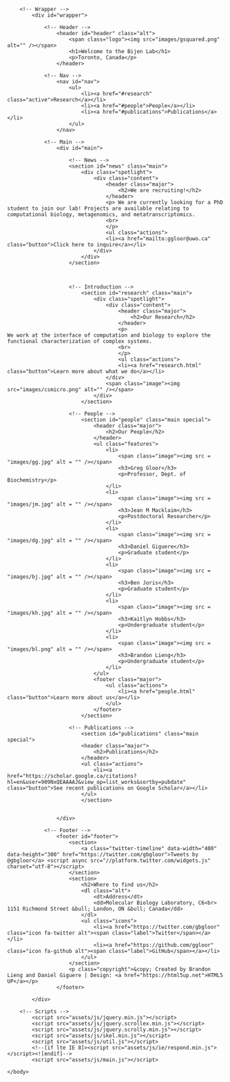 <!--
	Stellar by HTML5 UP
	html5up.net | @ajlkn
	Free for personal and commercial use under the CCA 3.0 license (html5up.net/license)
-->

<html>
	<head>
		<title>Bijen Lab</title>
		<meta charset="utf-8" />
		<meta name="viewport" content="width=device-width, initial-scale=1" />
		<!--[if lte IE 8]><script src="assets/js/ie/html5shiv.js"></script><![endif]-->
		<link rel="stylesheet" href="assets/css/main.css" />
		<!--[if lte IE 9]><link rel="stylesheet" href="assets/css/ie9.css" /><![endif]-->
		<!--[if lte IE 8]><link rel="stylesheet" href="assets/css/ie8.css" /><![endif]-->
		<link rel="apple-touch-icon" sizes="180x180" href="/apple-touch-icon.png">
<link rel="icon" type="image/png" sizes="32x32" href="/favicon-32x32.png">
<link rel="icon" type="image/png" sizes="16x16" href="/favicon-16x16.png">
<link rel="manifest" href="/manifest.json">
<link rel="mask-icon" href="/safari-pinned-tab.svg" color="#5bbad5">
<meta name="theme-color" content="#ffffff">
<script src="https://use.fontawesome.com/377d71048f.js"></script>
	</head>
	<body>

		<!-- Wrapper -->
			<div id="wrapper">

				<!-- Header -->
					<header id="header" class="alt">
						<span class="logo"><img src="images/gsquared.png" alt="" /></span>
						<h1>Welcome to the Bijen Lab</h1>
						<p>Toronto, Canada</p>
					</header>

				<!-- Nav -->
					<nav id="nav">
						<ul>
							<li><a href="#research" class="active">Research</a></li>
							<li><a href="#people">People</a></li>
							<li><a href="#publications">Publications</a></li>
						</ul>
					</nav>

				<!-- Main -->
					<div id="main">

						<!-- News -->
						<section id="news" class="main">
							<div class="spotlight">
								<div class="content">
									<header class="major">
										<h2>We are recruiting!</h2>
									</header>
									<p>	We are currently looking for a PhD student to join our lab! Projects are available relating to computational biology, metagenomics, and metatranscriptomics.
									<br>
									</p>
									<ul class="actions">
									<li><a href="mailto:ggloor@uwo.ca" class="button">Click here to inquire</a></li>
								</div>
							</div>
						</section>



						<!-- Introduction -->
							<section id="research" class="main">
								<div class="spotlight">
									<div class="content">
										<header class="major">
											<h2>Our Research</h2>
										</header>
										<p>										We work at the interface of computation and biology to explore the functional characterization of complex systems.
										<br>
										</p>
										<ul class="actions">
										<li><a href="research.html" class="button">Learn more about what we do</a></li>
									</div>
									<span class="image"><img src="images/csmicro.png" alt="" /></span>
								</div>
							</section>

						<!-- People -->
							<section id="people" class="main special">
								<header class="major">
									<h2>Our People</h2>
								</header>
								<ul class="features">
									<li>
										<span class="image"><img src = "images/gg.jpg" alt = "" /></span>
										<h3>Greg Gloor</h3>
										<p>Professor, Dept. of Biochemistry</p>
									</li>
									<li>
										<span class="image"><img src = "images/jm.jpg" alt = "" /></span>
										<h3>Jean M Macklaim</h3>
										<p>Postdoctoral Researcher</p>
									</li>
									<li>
										<span class="image"><img src = "images/dg.jpg" alt = "" /></span>
										<h3>Daniel Giguere</h3>
										<p>Graduate student</p>
									</li>
									<li>
										<span class="image"><img src = "images/bj.jpg" alt = "" /></span>
										<h3>Ben Joris</h3>
										<p>Graduate student</p>
									</li>
									<li>
										<span class="image"><img src = "images/kh.jpg" alt = "" /></span>
										<h3>Kaitlyn Hobbs</h3>
										<p>Undergraduate student</p>
									</li>
									<li>
										<span class="image"><img src = "images/bl.png" alt = "" /></span>
										<h3>Brandon Lieng</h3>
										<p>Undergraduate student</p>
									</li>
								</ul>
								<footer class="major">
									<ul class="actions">
										<li><a href="people.html" class="button">Learn more about us</a></li>
									</ul>
								</footer>
							</section>

						<!-- Publications -->
							<section id="publications" class="main special">
							<header class="major">
								<h2>Publications</h2>
							</header>
							<ul class="actions">
								<li><a href="https://scholar.google.ca/citations?hl=en&user=909NxQEAAAAJ&view_op=list_works&sortby=pubdate" class="button">See recent publications on Google Scholar</a></li>
							</ul>
							</section>


					</div>

				<!-- Footer -->
					<footer id="footer">
						<section>
							<a class="twitter-timeline" data-width="400" data-height="300" href="https://twitter.com/gbgloor">Tweets by @gbgloor</a> <script async src="//platform.twitter.com/widgets.js" charset="utf-8"></script>
						</section>
						<section>
							<h2>Where to find us</h2>
							<dl class="alt">
								<dt>Address</dt>
								<dd>Molecular Biology Laboratory, C6<br> 1151 Richmond Street &bull; London, ON &bull; Canada</dd>
							</dl>
							<ul class="icons">
								<li><a href="https://twitter.com/gbgloor" class="icon fa-twitter alt"><span class="label">Twitter</span></a></li>
								<li><a href="https://github.com/ggloor" class="icon fa-github alt"><span class="label">GitHub</span></a></li>
							</ul>
						</section>
						<p class="copyright">&copy; Created by Brandon Lieng and Daniel Giguere | Design: <a href="https://html5up.net">HTML5 UP</a></p>
					</footer>

			</div>

		<!-- Scripts -->
			<script src="assets/js/jquery.min.js"></script>
			<script src="assets/js/jquery.scrollex.min.js"></script>
			<script src="assets/js/jquery.scrolly.min.js"></script>
			<script src="assets/js/skel.min.js"></script>
			<script src="assets/js/util.js"></script>
			<!--[if lte IE 8]><script src="assets/js/ie/respond.min.js"></script><![endif]-->
			<script src="assets/js/main.js"></script>

	</body>
</html>
